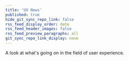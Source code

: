 ```yaml
---
title: 'UX News'
published: true
hide_git_sync_repo_link: false
rss_feed_display_order: date
rss_feed_header_images: false
rss_feed_preview_paragraphs: all
git_sync_repo_link_display: none
---
```


A look at what's going on in the field of user experience.
